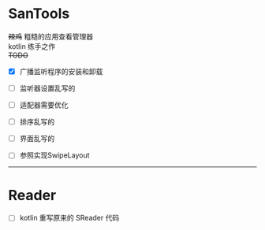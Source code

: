 # SanTools  
 ~~辣鸡~~ 粗糙的应用查看管理器  
kotlin 练手之作  
 ~~TODO~~
- [x] 广播监听程序的安装和卸载
- [ ] 监听器设置乱写的
- [ ] 适配器需要优化
- [ ] 排序乱写的
- [ ] 界面乱写的
- [ ] 参照实现SwipeLayout


------
# Reader
- [ ]  kotlin 重写原来的 SReader 代码